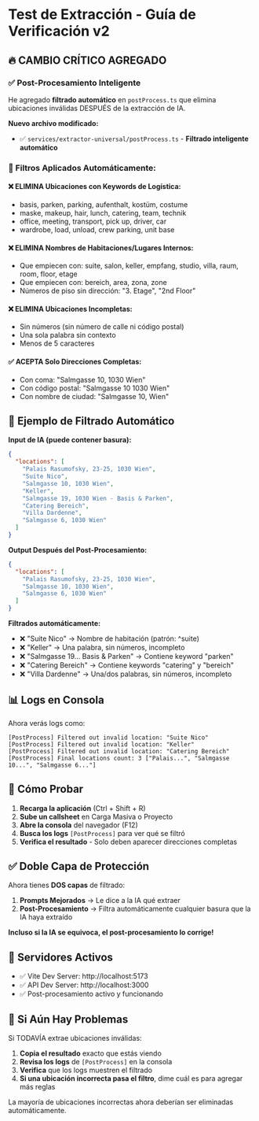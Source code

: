 # Test de Extracción - Guía de Verificación v2

## 🔥 CAMBIO CRÍTICO AGREGADO

### ✅ Post-Procesamiento Inteligente
He agregado **filtrado automático** en `postProcess.ts` que elimina ubicaciones inválidas DESPUÉS de la extracción de IA.

**Nuevo archivo modificado:**
- ✅ `services/extractor-universal/postProcess.ts` - **Filtrado inteligente automático**

### 🎯 Filtros Aplicados Automáticamente:

#### ❌ **ELIMINA Ubicaciones con Keywords de Logística:**
- basis, parken, parking, aufenthalt, kostüm, costume
- maske, makeup, hair, lunch, catering, team, technik
- office, meeting, transport, pick up, driver, car
- wardrobe, load, unload, crew parking, unit base

#### ❌ **ELIMINA Nombres de Habitaciones/Lugares Internos:**
- Que empiecen con: suite, salon, keller, empfang, studio, villa, raum, room, floor, etage
- Que empiecen con: bereich, area, zona, zone
- Números de piso sin dirección: "3. Etage", "2nd Floor"

#### ❌ **ELIMINA Ubicaciones Incompletas:**
- Sin números (sin número de calle ni código postal)
- Una sola palabra sin contexto
- Menos de 5 caracteres

#### ✅ **ACEPTA Solo Direcciones Completas:**
- Con coma: "Salmgasse 10, 1030 Wien"
- Con código postal: "Salmgasse 10 1030 Wien"
- Con nombre de ciudad: "Salmgasse 10, Wien"

## 🧪 Ejemplo de Filtrado Automático

**Input de IA (puede contener basura):**
```json
{
  "locations": [
    "Palais Rasumofsky, 23-25, 1030 Wien",
    "Suite Nico",
    "Salmgasse 10, 1030 Wien",
    "Keller",
    "Salmgasse 19, 1030 Wien - Basis & Parken",
    "Catering Bereich",
    "Villa Dardenne",
    "Salmgasse 6, 1030 Wien"
  ]
}
```

**Output Después del Post-Procesamiento:**
```json
{
  "locations": [
    "Palais Rasumofsky, 23-25, 1030 Wien",
    "Salmgasse 10, 1030 Wien",
    "Salmgasse 6, 1030 Wien"
  ]
}
```

**Filtrados automáticamente:**
- ❌ "Suite Nico" → Nombre de habitación (patrón: ^suite)
- ❌ "Keller" → Una palabra, sin números, incompleto
- ❌ "Salmgasse 19... Basis & Parken" → Contiene keyword "parken"
- ❌ "Catering Bereich" → Contiene keywords "catering" y "bereich"
- ❌ "Villa Dardenne" → Una/dos palabras, sin números, incompleto

## 📊 Logs en Consola

Ahora verás logs como:
```
[PostProcess] Filtered out invalid location: "Suite Nico"
[PostProcess] Filtered out invalid location: "Keller"
[PostProcess] Filtered out invalid location: "Catering Bereich"
[PostProcess] Final locations count: 3 ["Palais...", "Salmgasse 10...", "Salmgasse 6..."]
```

## 🧪 Cómo Probar

1. **Recarga la aplicación** (Ctrl + Shift + R)
2. **Sube un callsheet** en Carga Masiva o Proyecto
3. **Abre la consola** del navegador (F12)
4. **Busca los logs** `[PostProcess]` para ver qué se filtró
5. **Verifica el resultado** - Solo deben aparecer direcciones completas

## ✅ Doble Capa de Protección

Ahora tienes **DOS capas** de filtrado:

1. **Prompts Mejorados** → Le dice a la IA qué extraer
2. **Post-Procesamiento** → Filtra automáticamente cualquier basura que la IA haya extraído

**Incluso si la IA se equivoca, el post-procesamiento lo corrige!**

## 🚀 Servidores Activos

- ✅ Vite Dev Server: http://localhost:5173
- ✅ API Dev Server: http://localhost:3000
- ✅ Post-procesamiento activo y funcionando

## 🔧 Si Aún Hay Problemas

Si TODAVÍA extrae ubicaciones inválidas:

1. **Copia el resultado** exacto que estás viendo
2. **Revisa los logs** de `[PostProcess]` en la consola
3. **Verifica** que los logs muestren el filtrado
4. **Si una ubicación incorrecta pasa el filtro**, dime cuál es para agregar más reglas

La mayoría de ubicaciones incorrectas ahora deberían ser eliminadas automáticamente.

